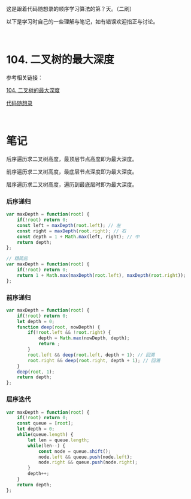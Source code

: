 这是跟着代码随想录的顺序学习算法的第？天。（二刷）

以下是学习时自己的一些理解与笔记，如有错误欢迎指正与讨论。

<br/>

# 104. 二叉树的最大深度

参考相关链接：

[104. 二叉树的最大深度](https://leetcode-cn.com/problems/maximum-depth-of-binary-tree/)

[代码随想录](https://www.programmercarl.com/0104.%E4%BA%8C%E5%8F%89%E6%A0%91%E7%9A%84%E6%9C%80%E5%A4%A7%E6%B7%B1%E5%BA%A6.html)

<br/>

# 笔记

后序遍历求二叉树高度，最顶层节点高度即为最大深度。

前序遍历求二叉树高度，最底层节点深度即为最大深度。

层序遍历求二叉树高度，遍历到最底层时即为最大深度。

### 后序递归

```js
var maxDepth = function(root) {
    if(!root) return 0;
    const left = maxDepth(root.left); // 左
    const right = maxDepth(root.right); // 右
    const depth = 1 + Math.max(left, right); // 中 
    return depth;
};

// 精简后
var maxDepth = function(root) {
    if(!root) return 0;
    return 1 + Math.max(maxDepth(root.left), maxDepth(root.right));
};
```



### 前序递归

```javascript
var maxDepth = function(root) {
    if(!root) return 0;
    let depth = 0;
    function deep(root, nowDepth) {
        if(!root.left && !root.right) {
            depth = Math.max(nowDepth, depth);
            return ;
        }
        root.left && deep(root.left, depth + 1); // 回溯
        root.right && deep(root.right, depth + 1); // 回溯
    }
    deep(root, 1);
    return depth;
};
```



### 层序迭代

```js
var maxDepth = function(root) {
    if(!root) return 0;
    const queue = [root];
    let depth = 0;
    while(queue.length) {
        let len = queue.length;
        while(len--) {
            const node = queue.shift();
            node.left && queue.push(node.left);
            node.right && queue.push(node.right);
        }
        depth++;
    }
    return depth;
};
```

